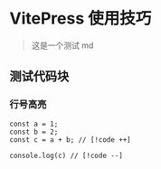 # VitePress 使用技巧

> 这是一个测试 md

## 测试代码块
### 行号高亮
```js{2,3}
const a = 1;
const b = 2; 
const c = a + b; // [!code ++]

console.log(c) // [!code --]
```
